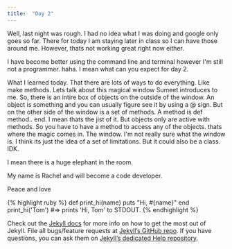 ```yaml
---
title:  "Day 2"
---
```


Well, last night was rough. I had no idea what I was doing and google only goes so far. There for today I am staying later in class so I can have those around me. However, thats not working great right now either. 

I have become better using the command line and terminal however I'm still not a programmer. haha. I mean what can you expect for day 2. 

What I learned today. That there are lots of ways to do everything. Like make methods. Lets talk about this magical window Sumeet introduces to me. So, there is an intire box of objects on the outside of the window. An object is something and you can usually figure see it by using a @ sign. But on the other side of the window is a set of methods. A method is def method.. end. I mean thats the jist of it. But objects only are active with methods. So you have to have a method to access any of the objects. thats where the magic comes in. The window. I'm not really sure what the window is. I think its just the idea of a set of limitations. But it could also be a class. IDK. 

I mean there is a huge elephant in the room. 

My name is Rachel and will become a code developer.

Peace and love 

{% highlight ruby %}
def print_hi(name)
  puts "Hi, #{name}"
end
print_hi('Tom')
#=> prints 'Hi, Tom' to STDOUT.
{% endhighlight %}

Check out the [Jekyll docs][jekyll] for more info on how to get the most out of Jekyll. File all bugs/feature requests at [Jekyll’s GitHub repo][jekyll-gh]. If you have questions, you can ask them on [Jekyll’s dedicated Help repository][jekyll-help].

[jekyll]:      http://jekyllrb.com
[jekyll-gh]:   https://github.com/jekyll/jekyll
[jekyll-help]: https://github.com/jekyll/jekyll-help
